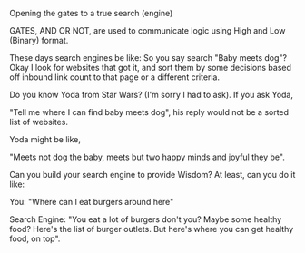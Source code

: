 Opening the gates to a true search (engine)

GATES, AND OR NOT, are used to communicate logic using High and Low (Binary) format.

These days search engines be like: So you say search "Baby meets dog"? Okay I look for websites that got it, and sort them by some decisions based off inbound link count to that page or a different criteria.

Do you know Yoda from Star Wars? (I'm sorry I had to ask). If you ask Yoda, 

"Tell me where I can find baby meets dog", his reply would not be a sorted list of websites. 

Yoda might be like,

"Meets not dog the baby, meets but two happy minds and joyful they be".

Can you build your search engine to provide Wisdom? At least, can you do it like: 

You: "Where can I eat burgers around here"

Search Engine: "You eat a lot of burgers don't you? Maybe some healthy food? Here's the list of burger outlets. But here's where you can get healthy food, on top".